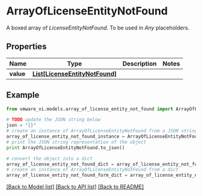 # ArrayOfLicenseEntityNotFound

A boxed array of *LicenseEntityNotFound*. To be used in *Any* placeholders. 

## Properties
Name | Type | Description | Notes
------------ | ------------- | ------------- | -------------
**value** | [**List[LicenseEntityNotFound]**](LicenseEntityNotFound.md) |  | 

## Example

```python
from vmware_vi.models.array_of_license_entity_not_found import ArrayOfLicenseEntityNotFound

# TODO update the JSON string below
json = "{}"
# create an instance of ArrayOfLicenseEntityNotFound from a JSON string
array_of_license_entity_not_found_instance = ArrayOfLicenseEntityNotFound.from_json(json)
# print the JSON string representation of the object
print ArrayOfLicenseEntityNotFound.to_json()

# convert the object into a dict
array_of_license_entity_not_found_dict = array_of_license_entity_not_found_instance.to_dict()
# create an instance of ArrayOfLicenseEntityNotFound from a dict
array_of_license_entity_not_found_form_dict = array_of_license_entity_not_found.from_dict(array_of_license_entity_not_found_dict)
```
[[Back to Model list]](../README.md#documentation-for-models) [[Back to API list]](../README.md#documentation-for-api-endpoints) [[Back to README]](../README.md)


